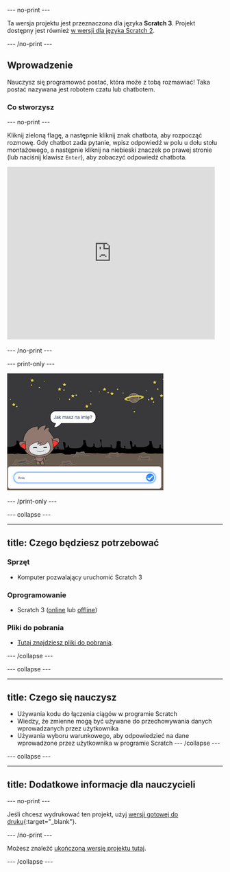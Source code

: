 \--- no-print \---

Ta wersja projektu jest przeznaczona dla języka **Scratch 3**. Projekt dostępny jest również [w wersji dla języka Scratch 2](https://projects.raspberrypi.org/en/projects/chatbot-scratch2).

\--- /no-print \---

## Wprowadzenie

Nauczysz się programować postać, która może z tobą rozmawiać! Taka postać nazywana jest robotem czatu lub chatbotem.

### Co stworzysz

\--- no-print \---

Kliknij zieloną flagę, a następnie kliknij znak chatbota, aby rozpocząć rozmowę. Gdy chatbot zada pytanie, wpisz odpowiedź w polu u dołu stołu montażowego, a następnie kliknij na niebieski znaczek po prawej stronie (lub naciśnij klawisz `Enter`), aby zobaczyć odpowiedź chatbota.

<div class="scratch-preview">
  <iframe allowtransparency="true" width="485" height="402" src="https://scratch.mit.edu/projects/embed/248864190/?autostart=false" 
  frameborder="0" scrolling="no"></iframe>
</div>

\--- /no-print \---

\--- print-only \---

![skończony projekt](images/chatbot-preview.png)

\--- /print-only \---

\--- collapse \---

* * *

## title: Czego będziesz potrzebować

### Sprzęt

- Komputer pozwalający uruchomić Scratch 3

### Oprogramowanie

- Scratch 3 ([online](https://rpf.io/scratchon) lub [offline](https://rpf.io/scratchoff))

### Pliki do pobrania

- [Tutaj znajdziesz pliki do pobrania](http://rpf.io/p/en/chatbot-go).

\--- /collapse \---

\--- collapse \---

* * *

## title: Czego się nauczysz

- Używania kodu do łączenia ciągów w programie Scratch
- Wiedzy, że zmienne mogą być używane do przechowywania danych wprowadzanych przez użytkownika
- Używania wyboru warunkowego, aby odpowiedzieć na dane wprowadzone przez użytkownika w programie Scratch \--- /collapse \---

\--- collapse \---

* * *

## title: Dodatkowe informacje dla nauczycieli

\--- no-print \---

Jeśli chcesz wydrukować ten projekt, użyj [wersji gotowej do druku](https://projects.raspberrypi.org/en/projects/chatbot/print){:target="_blank"}.

\--- /no-print \---

Możesz znaleźć [ukończoną wersję projektu tutaj](http://rpf.io/p/en/chatbot-get).

\--- /collapse \---